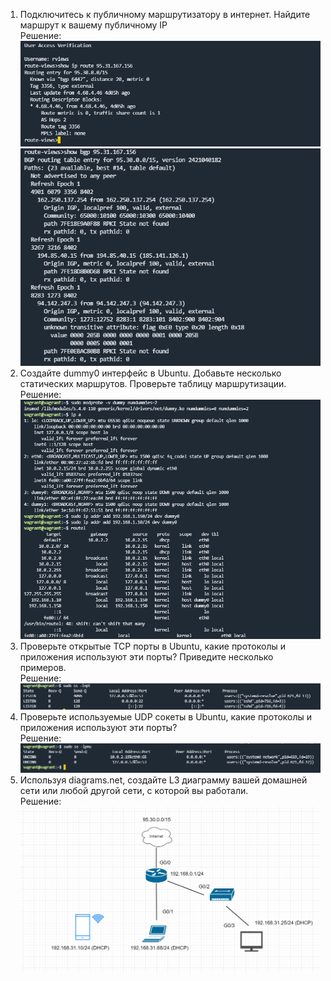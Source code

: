 1. Подключитесь к публичному маршрутизатору в интернет. Найдите маршрут к вашему публичному IP  
Решение:  
![img.png](img.png)
![img_1.png](img_1.png)
2. Создайте dummy0 интерфейс в Ubuntu. Добавьте несколько статических маршрутов. Проверьте таблицу маршрутизации.  
Решение:   
![img_2.png](img_2.png)
3. Проверьте открытые TCP порты в Ubuntu, какие протоколы и приложения используют эти порты? Приведите несколько примеров.  
Решение: ![img_4.png](img_4.png)
4. Проверьте используемые UDP сокеты в Ubuntu, какие протоколы и приложения используют эти порты?  
Решение: ![img_5.png](img_5.png)
5. Используя diagrams.net, создайте L3 диаграмму вашей домашней сети или любой другой сети, с которой вы работали.  
Решение: ![img_6.png](img_6.png)

